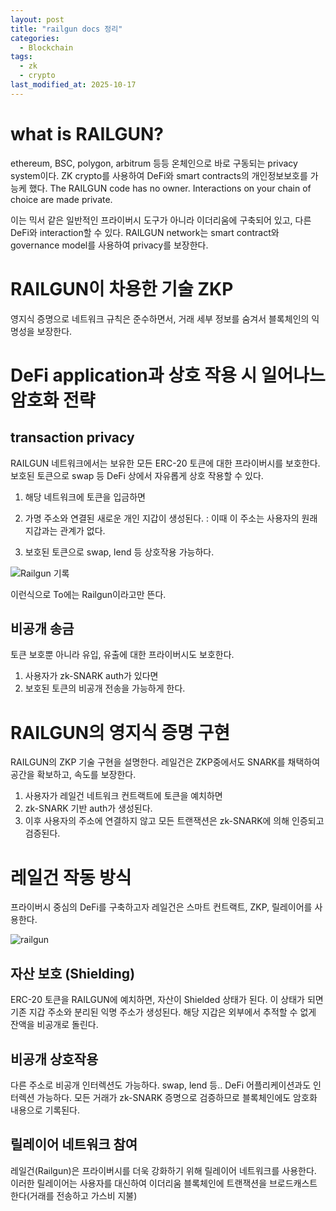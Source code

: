 ```yaml
---
layout: post
title: "railgun docs 정리"
categories:
  - Blockchain
tags:
  - zk
  - crypto 
last_modified_at: 2025-10-17
---
```


# what is RAILGUN? 

ethereum, BSC, polygon, arbitrum 등등 온체인으로 바로 구동되는 privacy system이다. ZK crypto를 사용하여 DeFi와 smart contracts의 개인정보보호를 가능케 했다. The RAILGUN code has no owner. Interactions on your chain of choice are made private. 

이는 믹서 같은 일반적인 프라이버시 도구가 아니라 이더리움에 구축되어 있고, 다른 DeFi와 interaction할 수 있다. RAILGUN network는 smart contract와 governance model를 사용하여 privacy를 보장한다. 

# RAILGUN이 차용한 기술 ZKP 

영지식 증명으로 네트워크 규칙은 준수하면서, 거래 세부 정보를 숨겨서 블록체인의 익명성을 보장한다. 

# DeFi application과 상호 작용 시 일어나느 암호화 전략 

## transaction privacy 

RAILGUN 네트워크에서는 보유한 모든 ERC-20 토큰에 대한 프라이버시를 보호한다. 보호된 토큰으로 swap 등 DeFi 상에서 자유롭게 상호 작용할 수 있다. 

1. 해당 네트워크에 토큰을 입금하면 
2. 가명 주소와 연결된 새로운 개인 지갑이 생성된다. 
: 이때 이 주소는 사용자의 원래 지갑과는 관계가 없다. 

3. 보호된 토큰으로 swap, lend 등 상호작용 가능하다. 

![Railgun 기록](../../../assets/images/251016_01.png)

이런식으로 To에는 Railgun이라고만 뜬다. 

## 비공개 송금 

토큰 보호뿐 아니라 유입, 유출에 대한 프라이버시도 보호한다. 

1. 사용자가 zk-SNARK auth가 있다면 
2. 보호된 토큰의 비공개 전송을 가능하게 한다. 

# RAILGUN의 영지식 증명 구현 

RAILGUN의 ZKP 기술 구현을 설명한다. 레일건은 ZKP중에서도 SNARK를 채택하여 공간을 확보하고, 속도를 보장한다. 

1. 사용자가 레일건 네트워크 컨트랙트에 토큰을 예치하면 
2. zk-SNARK 기반 auth가 생성된다. 
3. 이후 사용자의 주소에 연결하지 않고 모든 트랜잭션은 zk-SNARK에 의해 인증되고 검증된다. 

# 레일건 작동 방식 

프라이버시 중심의 DeFi를 구축하고자 레일건은 스마트 컨트랙트, ZKP, 릴레이어를 사용한다. 

![railgun](../../../assets/images/251017_01.png)

## 자산 보호 (Shielding)

ERC-20 토큰을 RAILGUN에 예치하면, 자산이 Shielded 상태가 된다. 이 상태가 되면 기존 지갑 주소와 분리된 익명 주소가 생성된다. 해당 지갑은 외부에서 추적할 수 없게 잔액을 비공개로 돌린다. 

## 비공개 상호작용 

다른 주소로 비공개 인터렉션도 가능하다. swap, lend 등.. DeFi 어플리케이션과도 인터렉션 가능하다. 모든 거래가 zk-SNARK 증명으로 검증하므로 블록체인에도 암호화 내용으로 기록된다. 

## 릴레이어 네트워크 참여 

레일건(Railgun)은 프라이버시를 더욱 강화하기 위해 릴레이어 네트워크를 사용한다. 이러한 릴레이어는 사용자를 대신하여 이더리움 블록체인에 트랜잭션을 브로드캐스트한다(거래를 전송하고 가스비 지불) 